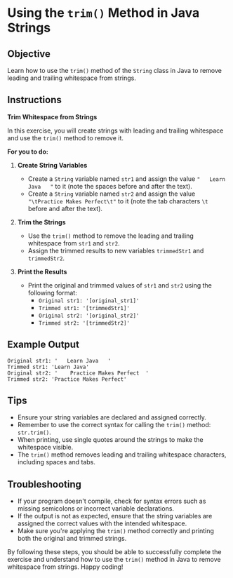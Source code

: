 # Using the `trim()` Method in Java Strings

## Objective
Learn how to use the `trim()` method of the `String` class in Java to remove leading and trailing whitespace from strings.

## Instructions

**Trim Whitespace from Strings**

In this exercise, you will create strings with leading and trailing whitespace and use the `trim()` method to remove it.

**For you to do:**

1. **Create String Variables**
   - Create a `String` variable named `str1` and assign the value `"   Learn Java   "` to it (note the spaces before and after the text).
   - Create a `String` variable named `str2` and assign the value `"\tPractice Makes Perfect\t"` to it (note the tab characters `\t` before and after the text).

2. **Trim the Strings**
   - Use the `trim()` method to remove the leading and trailing whitespace from `str1` and `str2`.
   - Assign the trimmed results to new variables `trimmedStr1` and `trimmedStr2`.

3. **Print the Results**
   - Print the original and trimmed values of `str1` and `str2` using the following format:
      - `Original str1: '[original_str1]'`
      - `Trimmed str1: '[trimmedStr1]'`
      - `Original str2: '[original_str2]'`
      - `Trimmed str2: '[trimmedStr2]'`

## Example Output
```
Original str1: '   Learn Java   '
Trimmed str1: 'Learn Java'
Original str2: '	Practice Makes Perfect	'
Trimmed str2: 'Practice Makes Perfect'
```

## Tips
- Ensure your string variables are declared and assigned correctly.
- Remember to use the correct syntax for calling the `trim()` method: `str.trim()`.
- When printing, use single quotes around the strings to make the whitespace visible.
- The `trim()` method removes leading and trailing whitespace characters, including spaces and tabs.

## Troubleshooting
- If your program doesn't compile, check for syntax errors such as missing semicolons or incorrect variable declarations.
- If the output is not as expected, ensure that the string variables are assigned the correct values with the intended whitespace.
- Make sure you're applying the `trim()` method correctly and printing both the original and trimmed strings.

By following these steps, you should be able to successfully complete the exercise and understand how to use the `trim()` method in Java to remove whitespace from strings. Happy coding!
